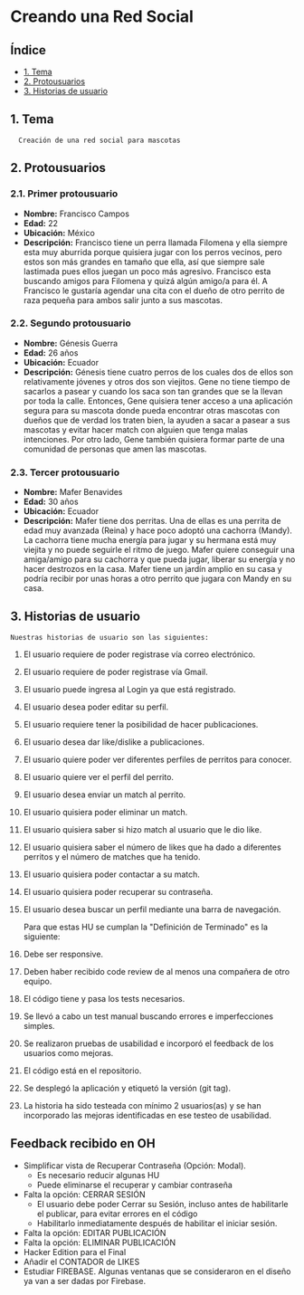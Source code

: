 # Creando una Red Social

## Índice

* [1. Tema](#1-tema)
* [2. Protousuarios](#2-protousuarios)
* [3. Historias de usuario](#3-historias-de-usuario)

## 1. Tema
      Creación de una red social para mascotas

## 2. Protousuarios
### 2.1. Primer protousuario

+ **Nombre:** Francisco Campos 
+ **Edad:** 22
+ **Ubicación:** México
+ **Descripción:** Francisco tiene un perra llamada Filomena y ella siempre esta muy aburrida porque quisiera jugar con los perros vecinos, pero estos son más grandes en tamaño que ella, así que siempre sale lastimada pues ellos juegan un poco más agresivo. Francisco esta buscando amigos para Filomena y quizá algún amigo/a para él. A Francisco le gustaría agendar una cita con el dueño de otro perrito de raza pequeña para ambos salir junto a sus mascotas.


### 2.2. Segundo protousuario
+ **Nombre:** Génesis Guerra
+ **Edad:** 26 años 
+ **Ubicación:** Ecuador 
+ **Descripción:** Génesis tiene cuatro  perros de los cuales dos de ellos son relativamente jóvenes y otros dos son viejitos. Gene no tiene tiempo de sacarlos a pasear y cuando los saca son tan grandes que se la llevan por toda la calle. Entonces, Gene quisiera tener acceso a una aplicación segura para su mascota donde pueda encontrar otras mascotas con dueños que de verdad los traten bien, la ayuden a sacar a pasear a sus mascotas y evitar hacer match con alguien que tenga malas intenciones. Por otro lado, Gene también quisiera formar parte de una comunidad de personas que amen las mascotas. 

### 2.3. Tercer protousuario
+ **Nombre:** Mafer Benavides 
+ **Edad:** 30 años
+ **Ubicación:** Ecuador
+ **Descripción:** Mafer tiene dos perritas. Una de ellas es una perrita de edad muy avanzada (Reina) y hace poco adoptó una cachorra (Mandy). La cachorra tiene mucha energía para jugar y su hermana está muy viejita y no puede seguirle el ritmo de juego. Mafer quiere conseguir una amiga/amigo para su cachorra y que pueda jugar, liberar su energía y no hacer destrozos en la casa. Mafer tiene un jardín amplio en su casa y podría recibir por unas horas a otro perrito que jugara con Mandy en su casa.


## 3. Historias de usuario

	Nuestras historias de usuario son las siguientes:

1.	El usuario requiere de poder registrase vía correo electrónico. 
2.	El usuario requiere de poder registrase vía Gmail.
3.	El usuario puede ingresa al Login ya que está registrado.
4.	El usuario desea poder editar su perfil. 
5.	El usuario requiere tener la posibilidad de hacer publicaciones.
6.	El usuario desea dar like/dislike a publicaciones.
7.	El usuario quiere poder ver diferentes perfiles de perritos para conocer. 
8.	El usuario quiere ver el perfil del perrito.
9.	El usuario desea enviar un match al perrito. 
10.	El usuario quisiera poder eliminar un match.
11.	El usuario quisiera saber si hizo match al usuario que le dio like.
12.	El usuario quisiera saber el número de likes que ha dado a diferentes perritos y el número de matches que ha tenido.
13.	El usuario quisiera poder contactar a su match. 
14.	El usuario quisiera poder recuperar su contraseña. 
15.	El usuario desea buscar un perfil mediante una barra de navegación. 
	
    Para que estas HU se cumplan la "Definición de Terminado" es la siguiente:

1. Debe ser responsive.
2. Deben haber recibido code review de al menos una compañera de otro equipo.
3. El código tiene y pasa los tests necesarios.
4. Se llevó a cabo un test manual buscando errores e imperfecciones simples.
5. Se realizaron pruebas de usabilidad e incorporó el feedback de los usuarios como mejoras.
6. El código está en el repositorio.
7. Se desplegó la aplicación y etiquetó la versión (git tag). 
8. La historia ha sido testeada con mínimo 2 usuarios(as) y se han incorporado las mejoras identificadas en ese testeo de usabilidad. 

## Feedback recibido  en OH

* Simplificar vista de  Recuperar Contraseña (Opción: Modal).
    - Es necesario reducir algunas HU
    - Puede eliminarse el recuperar y cambiar contraseña
* Falta la opción: CERRAR SESIÓN
    - El usuario debe poder Cerrar su Sesión, incluso antes de habilitarle el publicar, para evitar errores en el código
    - Habilitarlo inmediatamente después de habilitar el iniciar sesión.
* Falta la opción: EDITAR PUBLICACIÓN
* Falta la opción: ELIMINAR PUBLICACIÓN
* Hacker Edition para el Final
* Añadir el CONTADOR de LIKES
* Estudiar FIREBASE. Algunas ventanas que se consideraron en el diseño ya van a ser dadas por Firebase.